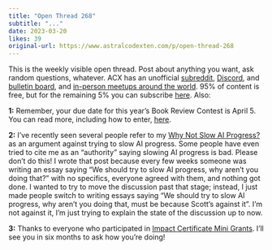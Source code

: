 ```yaml
---
title: "Open Thread 268"
subtitle: "..."
date: 2023-03-20
likes: 39
original-url: https://www.astralcodexten.com/p/open-thread-268
---
```

This is the weekly visible open thread. Post about anything you want, ask random questions, whatever. ACX has an unofficial [subreddit](https://www.reddit.com/r/slatestarcodex/), [Discord](https://discord.gg/RTKtdut), and [bulletin board](https://www.datasecretslox.com/index.php), and [in-person meetups around the world](https://www.lesswrong.com/community?filters%5B0%5D=SSC). 95% of content is free, but for the remaining 5% you can subscribe [here](https://astralcodexten.substack.com/subscribe?). Also:

 **1:** Remember, your due date for this year’s Book Review Contest is April 5. You can read more, including how to enter, [here](https://astralcodexten.substack.com/p/book-review-contest-rules-2023).

 **2:** I’ve recently seen several people refer to my [Why Not Slow AI Progress?](https://astralcodexten.substack.com/p/why-not-slow-ai-progress) as an argument against trying to slow AI progress. Some people have even tried to cite me as an “authority” saying slowing AI progress is bad. Please don’t do this! I wrote that post because every few weeks someone was writing an essay saying “We should try to slow AI progress, why aren’t you doing that?” with no specifics, everyone agreed with them, and nothing got done. I wanted to try to move the discussion past that stage; instead, I just made people switch to writing essays saying “We should try to slow AI progress, why aren’t you doing that, must be because Scott’s against it”. I’m not against it, I’m just trying to explain the state of the discussion up to now.

 **3:** Thanks to everyone who participated in [Impact Certificate Mini Grants](http://manifund.com/). I’ll see you in six months to ask how you’re doing!
